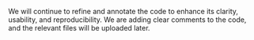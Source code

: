 We will continue to refine and annotate the code to enhance its clarity, usability, and reproducibility.
We are adding clear comments to the code, and the relevant files will be uploaded later.
